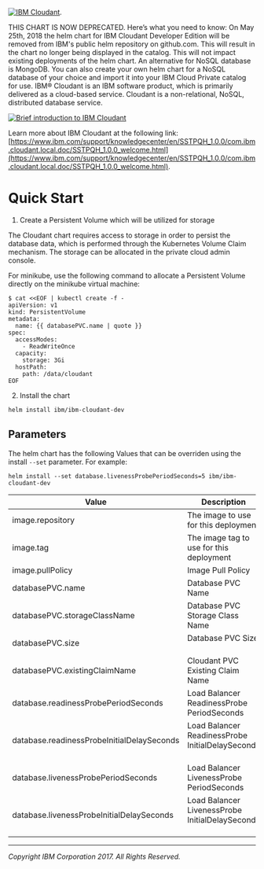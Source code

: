 [![IBM Cloudant](https://ablanks.cloudant.com/crud/welcome/ibm_cloudant_blue_x2.png)](https://ablanks.cloudant.com/crud/welcome/ibm_cloudant_blue_x2.png).

THIS CHART IS NOW DEPRECATED.
Here’s what you need to know: On May 25th, 2018 the helm chart for IBM Cloudant Developer Edition will be removed from IBM's public helm repository on github.com. This will result in the chart no longer being displayed in the catalog. This will not impact existing deployments of the helm chart. An alternative for NoSQL database is MongoDB. You can also create your own helm chart for a NoSQL database of your choice and import it into your IBM Cloud Private catalog for use.
IBM® Cloudant is an IBM software product, which is primarily delivered as a cloud-based service. Cloudant is a non-relational, NoSQL, distributed database service.

[![Brief introduction to IBM Cloudant](https://img.youtube.com/vi/oZqf5gsvHDc/0.jpg)](https://www.youtube.com/watch?v=oZqf5gsvHDc)

Learn more about IBM Cloudant at the following link: [https://www.ibm.com/support/knowledgecenter/en/SSTPQH_1.0.0/com.ibm.cloudant.local.doc/SSTPQH_1.0.0_welcome.html](https://www.ibm.com/support/knowledgecenter/en/SSTPQH_1.0.0/com.ibm.cloudant.local.doc/SSTPQH_1.0.0_welcome.html).


# Quick Start

1. Create a Persistent Volume which will be utilized for storage

The Cloudant chart requires access to storage in order to persist the database data, which is performed through the Kubernetes Volume Claim mechanism. The storage can be allocated in the private cloud admin console.

For minikube, use the following command to allocate a Persistent Volume directly on the minikube virtual machine:

```console
$ cat <<EOF | kubectl create -f -
apiVersion: v1
kind: PersistentVolume
metadata:
  name: {{ databasePVC.name | quote }}
spec:
  accessModes:
    - ReadWriteOnce
  capacity:
    storage: 3Gi
  hostPath:
    path: /data/cloudant
EOF
```

2. Install the chart

```bash
helm install ibm/ibm-cloudant-dev
```

Parameters
------------
The helm chart has the following Values that can be overriden using the install `--set` parameter. For example:

`helm install --set database.livenessProbePeriodSeconds=5 ibm/ibm-cloudant-dev`

| Value                                             | Description                                         | Default          |
|---------------------------------------------------|-----------------------------------------------------|------------------|
| image.repository                                  | The image to use for this deployment                | ibmcom/cloudant-developer  |
| image.tag                                         | The image tag to use for this deployment            | latest           |
| image.pullPolicy                                  | Image Pull Policy                                   | Always           |
| databasePVC.name                                  | Database PVC Name                                   | "cloudant-pvc"   |
| databasePVC.storageClassName                      | Database PVC Storage Class Name                     | ""               |
| databasePVC.size                                  | Database PVC Size                                   | "3Gi"            |
| databasePVC.existingClaimName                     | Cloudant PVC Existing Claim  Name                   | ""               |
| database.readinessProbePeriodSeconds              | Load Balancer ReadinessProbe PeriodSeconds          | 2                |
| database.readinessProbeInitialDelaySeconds        | Load Balancer ReadinessProbe InitialDelaySeconds    | 30               |
| database.livenessProbePeriodSeconds               | Load Balancer LivenessProbe PeriodSeconds           | 2                |
| database.livenessProbeInitialDelaySeconds         | Load Balancer LivenessProbe InitialDelaySeconds     | 200              |


-------------
_Copyright IBM Corporation 2017. All Rights Reserved._
